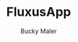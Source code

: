 ---
# General
    # head
layout: index
title: FluxusApp
andtek: Andtek Empire
andtekpage: http://andtek.pro/empire/
description: Work listing from multiple sources such as freelancer.com, workana.com, fiverr.com and UpWork.com.
keywords: fluxusapp, template, html, sass, jquery
author: Bucky Maler
shorttitle: FLuxusApp
#favicon: assets/assets/img/favicon.ico
header_maincss: assets/assets/css/main.css

# SonityWolf Logo
imglogo: assets/assets/img/Andtek Empire.png

# Message of Devices
device_message: FluxusApp has so much to offer that we must request you orient your device to portrait or find a larger screen. You won't be disappointed.

# Banner
banner_title: Your Time-Saving<br>Freelancing Partner 
cta_learn: Learn More

# What?
what:
    title: What is FluxusApp?

    slides:
        - slide:
          align: -left
          number: 2
          img: assets/assets/img/pet.jpg
          title: GROW (don't get stuck)
          description: Being a Freelancer means you have to learn by yourself as well as being multi-skilled & multi-tasking. Is not just about what you do best, you’ll need also organization, management, marketing and sales skills. Fluxus will automate tedious processes while helping you increase your network. You’ll find people to learn from, people you can collaborate with, and maybe even your soul mate.
        - slide:
          align: -center
          number: 3
          img: assets/assets/img/husky vs cat.jpg
          title: SAVE TIME
          description: Flexibility is an illusion that offers control in exchange for a demanding responsibility. Being a freelancer doesn’t mean you have to work more than an office guy. Fluxus will save you enough time so you can keep a healthy work/life balance. But if you’re workalchoolic, then you’ll have more time to be twice productive.
        - slide:
          align: -right
          number: 4
          img: assets/assets/img/about/synapse.png
          title: GAIN STABILITY
          description: Freelancing is naturally cyclical, there are times with too much work and there are times without any work. Financially is the same, so income is variable. Fluxus will let you have continuous work, which means stable income.

how:
    title: Try it for Free.<br>Download the App.
    github_repos: https://github.com/fluxus-app
    title_repos: GitHub repos
    aboutusimg: assets/assets/img/introduction-visual.png
    aboutusalt: About Us

    steps:
      - step:
        title: 1-. Create your profile
      - step:
        title: 2-. Set your skills (complete some basic tests)
      - step:
        title: 3-. Set your work preferences (project types, location, languages, hours, etc.)
      - step:
        title: 4-. Work on your first assignment
      - step:
        title: 5-. See suggested projects
      - step:
        title: 5.1-. Swipe right to apply for a project
      - step:
        title: 5.1.1-. Fluxus will automatically apply for you
      - step:
        title: 5.2-. Swipe left to ignore a project
      - step:
        title: 5.2.1-. Fluxus will learn from your choices

who:
    title: Our Founders

    founders:
        - slide:
          align: -left
          linkedin: https://www.linkedin.com/in/henningdekant/
          img: assets/assets/img/henningdekant.jpg
          title: "Henning Dekant: <strong>Investor</strong>"
          description: My passion is to anticipate and facilitate fundamental trends in IT that will shape how we do business. I am fascinated with the change that blockchain and quantum information technology will bring.
        - slide:
          align: -center
          linkedin: https://www.linkedin.com/in/andtek/
          img: assets/assets/img/ianandtek.jpg
          title: "Ian Andtek: <strong>CO-Founder and CTO</strong>"
          description: Art and technology lover, Into Machine Learning, Quantum Machine Learning, Quantum computing, Blockchain Development and Music and all those unusual combinations.
        - slide:
          align: -right
          linkedin: https://www.linkedin.com/in/johannmgz/
          img: assets/assets/img/johannmarquez.jpeg
          title: "Johann Márquez <strong></strong>"
          description: Biologist turned Entrepreneur.

join_us:
    join_us_title: Want to join us?

    options:
        - option:
          title: a
          buttons:
            - button:
              title: App Programming
              number: 1
            - button:
              title: Graphic Design
              number: 2
            - button:
              title: Motion Design
              number: 3
            - button:
              title: UX Design
              number: 4
        - option:
          title: b
          buttons:
            - button:
              title: Blockchain
              number: 5
            - button:
              title: Webdesign
              number: 6
            - button:
              title: Investment
              number: 7
            - button:
              title: Marketing
              number: 8
            - button:
              title: EOS
              number: 9


# Scripts
scripts_jquery: https://ajax.googleapis.com/ajax/libs/jquery/2.2.4/jquery.min.js
scripts_vendor: window.jQuery || document.write('<script src="assets/assets/js/vendor/jquery-2.2.4.min.js"><\/script>')
scripts_functions: assets/assets/js/functions-min.js
---